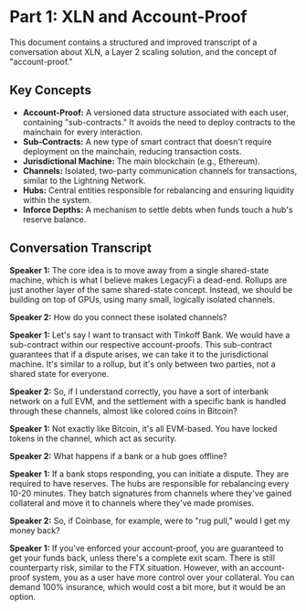 # Part 1: XLN and Account-Proof

This document contains a structured and improved transcript of a conversation about XLN, a Layer 2 scaling solution, and the concept of "account-proof."

## Key Concepts

*   **Account-Proof:** A versioned data structure associated with each user, containing "sub-contracts." It avoids the need to deploy contracts to the mainchain for every interaction.
*   **Sub-Contracts:** A new type of smart contract that doesn't require deployment on the mainchain, reducing transaction costs.
*   **Jurisdictional Machine:** The main blockchain (e.g., Ethereum).
*   **Channels:** Isolated, two-party communication channels for transactions, similar to the Lightning Network.
*   **Hubs:** Central entities responsible for rebalancing and ensuring liquidity within the system.
*   **Inforce Depths:** A mechanism to settle debts when funds touch a hub's reserve balance.

## Conversation Transcript

**Speaker 1:** The core idea is to move away from a single shared-state machine, which is what I believe makes LegacyFi a dead-end. Rollups are just another layer of the same shared-state concept. Instead, we should be building on top of GPUs, using many small, logically isolated channels.

**Speaker 2:** How do you connect these isolated channels?

**Speaker 1:** Let's say I want to transact with Tinkoff Bank. We would have a sub-contract within our respective account-proofs. This sub-contract guarantees that if a dispute arises, we can take it to the jurisdictional machine. It's similar to a rollup, but it's only between two parties, not a shared state for everyone.

**Speaker 2:** So, if I understand correctly, you have a sort of interbank network on a full EVM, and the settlement with a specific bank is handled through these channels, almost like colored coins in Bitcoin?

**Speaker 1:** Not exactly like Bitcoin, it's all EVM-based. You have locked tokens in the channel, which act as security.

**Speaker 2:** What happens if a bank or a hub goes offline?

**Speaker 1:** If a bank stops responding, you can initiate a dispute. They are required to have reserves. The hubs are responsible for rebalancing every 10-20 minutes. They batch signatures from channels where they've gained collateral and move it to channels where they've made promises.

**Speaker 2:** So, if Coinbase, for example, were to "rug pull," would I get my money back?

**Speaker 1:** If you've enforced your account-proof, you are guaranteed to get your funds back, unless there's a complete exit scam. There is still counterparty risk, similar to the FTX situation. However, with an account-proof system, you as a user have more control over your collateral. You can demand 100% insurance, which would cost a bit more, but it would be an option.
